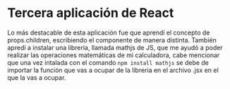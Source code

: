 # Tercera aplicación de React
Lo más destacable de esta aplicación fue que aprendí el concepto de props.children, escribiendo el componente de manera distinta. También apredí a instalar una librería, llamada mathjs de JS, que me ayudó a poder realizar las operaciones matemáticas de mi calculadora, cabe mencionar que una vez intalada con el comando `npm install mathjs` se debe de importar la función que vas a ocupar de la libreria en el archivo .jsx en el que la vas a ocupar.
